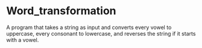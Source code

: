 # Word_transformation
A program that takes a string as input and converts every vowel to uppercase,  every consonant to lowercase, and reverses the string if it starts with a vowel.
